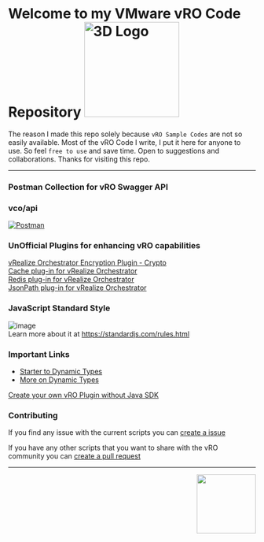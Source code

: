 # Welcome to my VMware vRO Code Repository <img src="https://user-images.githubusercontent.com/7029361/157902571-675d1aaf-83fe-41ab-9678-9e9323f887d8.gif" alt="3D Logo" width="193">

The reason I made this repo solely because `vRO Sample Codes` are not so easily available.
Most of the vRO Code I write, I put it here for anyone to use. So feel `free to use` and save time. Open to suggestions and collaborations.
Thanks for visiting this repo.
<hr>

### Postman Collection for vRO Swagger API

### vco/api
[![Postman](https://user-images.githubusercontent.com/7029361/155566604-c390f285-a9e7-4c88-b913-582b82a5a22c.png)](https://github.com/imtrinity94/vmware_vro/blob/d887ed9a534ff2eda68d19475aa8fffae6048608/vRealize%20Orchestrator%20Server%20API_8.3.postman_collection.json)


### UnOfficial Plugins for enhancing vRO capabilities
[vRealize Orchestrator Encryption Plugin - Crypto](https://github.com/vmware/o11n-plugin-crypto)<br>
[Cache plug-in for vRealize Orchestrator](https://github.com/dimitrovvlado/o11n-plugin-cache)<br>
[Redis plug-in for vRealize Orchestrator](https://github.com/dimitrovvlado/o11n-plugin-redis)<br>
[JsonPath plug-in for vRealize Orchestrator](https://cloudadvisors.net/2016/05/09/new-orchestrator-jsonpath-plugin/)<br>

### JavaScript Standard Style
![image](https://user-images.githubusercontent.com/7029361/162364064-59fcea09-3818-4608-a97e-e004c4d8439f.png)<br>
Learn more about it at https://standardjs.com/rules.html

### Important Links
- [Starter to Dynamic Types](https://www.vcoteam.info/articles/learn-vco/323-how-to-create-a-microsoft-dns-dynamic-types-plug-in.html)
- [More on Dynamic Types](https://vbombarded.wordpress.com/2017/11/21/a-primer-on-vrealize-orchestrator-dynamic-types/#more-1180)

[Create your own vRO Plugin without Java SDK](https://github.com/imtrinity94/vmware_vro/files/6663022/vRealize.Orchestrator.Dynamic.Ty_793c45ef6cb84252802a350fc8712a1e-160421-0633-172.pdf)

### Contributing
If you find any issue with the current scripts you can [create a issue](https://github.com/imtrinity94/vmware_vro/issues/new)

If you have any other scripts that you want to share with the vRO community you can [create a pull request](https://github.com/imtrinity94/vmware_vro/compare)


<hr height="1px">
<img src="https://user-images.githubusercontent.com/7029361/126627909-e7ea306a-a3cc-45e4-9be9-d22e1277fcc9.png" width="120" align="right">

